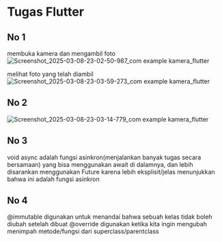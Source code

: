 # Tugas Flutter

## No 1
membuka kamera dan mengambil foto
![Screenshot_2025-03-08-23-02-50-987_com example kamera_flutter](https://github.com/user-attachments/assets/30f61717-571d-441b-a524-9fcf6f42bd2c)


melihat foto yang telah diambil
![Screenshot_2025-03-08-23-03-59-273_com example kamera_flutter](https://github.com/user-attachments/assets/d35156db-d283-480b-a8eb-5409c70e4545)


## No 2
![Screenshot_2025-03-08-23-03-14-779_com example kamera_flutter](https://github.com/user-attachments/assets/e86c626f-43aa-4b7c-b8f8-d209db0634b6)


## No 3
void async adalah fungsi asinkron(menjalankan banyak tugas secara bersamaan) yang bisa menggunakan await di dalamnya, dan lebih disarankan menggunakan Future<void> karena lebih eksplisit/jelas menunjukkan bahwa ini adalah fungsi asinkron

## No 4
@immutable digunakan untuk menandai bahwa sebuah kelas tidak boleh diubah setelah dibuat
@override digunakan ketika kita ingin mengubah menimpah metode/fungsi dari superclass/parentclass
